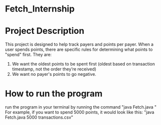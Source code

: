 # Fetch_Internship

# Project Description
This project is designed to help track payers and points per payer. When a user spends points, there are specific rules for determining what points to "spend" first. They are:
1. We want the oldest points to be spent first (oldest based on transaction timestamp, not the order they’re received)
2. We want no payer's points to go negative.

# How to run the program
run the program in your terminal by running the command "java Fetch.java <number of points to spend> <transactions csv file name>"
For example, if you want to spend 5000 points, it would look like this: "java Fetch.java 5000 transactions.csv"
